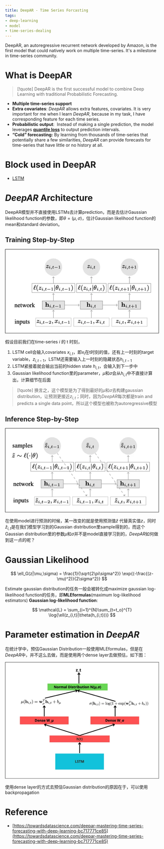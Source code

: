```yaml
---
title: DeepAR - Time Series Forcasting
tags:
- deep-learning
- model
- time-series-dealing
---
```


DeepAR, an autoregressive recurrent network developed by Amazon, is the first model that could natively work on multiple time-series. It's a milestone in time-series community.

# What is DeepAR

> [!quote] 
>  DeepAR is the first successful model to combine Deep Learning with traditional Probabilistic Forecasting.

* **Multiple time-series support**
* **Extra covariates**: *DeepAR* allows extra features, covariates. It is very important for me when I learn *DeepAR*, because in my task, I have corresponding feature for each time series.
* **Probabilistic output**:  Instead of making a single prediction, the model leverages [**quantile loss**](computer_sci/deep_learning_and_machine_learning/Trick/quantile_loss.md) to output prediction intervals.
* **“Cold” forecasting:** By learning from thousands of time-series that potentially share a few similarities, _DeepAR_ can provide forecasts for time-series that have little or no history at all.

# Block used in DeepAR

* [LSTM](computer_sci/deep_learning_and_machine_learning/deep_learning/LSTM.md)

# *DeepAR* Architecture

DeepAR模型并不直接使用LSTMs去计算prediction，而是去估计Gaussian likelihood function的参数，即$\theta=(\mu,\sigma)$，估计Gaussian likelihood function的mean和standard deviation。

## Training Step-by-Step

![](computer_sci/deep_learning_and_machine_learning/Famous_Model/attachments/Pasted%20image%2020230523134255.png)

假设目前我们在time-series $i$ 的 t 时刻，

1. LSTM cell会输入covariates $x_{i,t}$，即$x_i$在t时刻的值，还有上一时刻的target variable，$z_{i,t-1}$，LSTM还需要输入上一时刻的隐藏状态$h_{i,t-1}$
2. LSTM紧接着就会输出当前的hidden state $h_{i,t}$，会输入到下一步中
3. Gaussian likelihood function里的parameter，$\mu$和$\sigma$会从$h_{i,t}$中不直接计算出，计算细节在后面

> [!quote] 
> 换言之，这个模型是为了得到最好的$\mu$和$\sigma$去构建gaussian distribution，让预测更接近$z_{i,t}$；同时，因为*DeepAR*每次都是train and predicts a single data point，所以这个模型也被称为autoregressive模型


## Inference Step-by-Step


![](computer_sci/deep_learning_and_machine_learning/Famous_Model/attachments/Pasted%20image%2020230523141219.png)


在使用model进行预测的时候，某一改变的就是使用预测值$\hat{z}$ 代替真实值$z$，同时$\hat{z}_{i,t}$是在我们模型学习到的Gaussian distribution里sample得到的，而这个Gaussian distribution里的参数$\mu$和$\sigma$并不是model直接学习到的，*DeepAR*如何做到这一点的呢？

# Gaussian Likelihood

$$
\ell_G(z|\mu,\sigma) = \frac{1}{\sqrt{2\pi\sigma^2}} \exp{(-\frac{(z-\mu)^2)}{2\sigma^2}}
$$

Estimate gaussian distribution的任务一般会被转化成maximize gaussian log-likelihood function的任务，即**MLEformulas**(maximum log-likelihood estimators)
**Gaussian log-likelihood function**:

$$
\mathcal{L} = \sum_{i=1}^{N}\sum_{t=t_o}^{T} \log{\ell(z_{i,t}|\theta(h_{i,t}))}
$$


# Parameter estimation in *DeepAR*


在统计学中，预估Gaussian Distribution一般使用MLEformulas，但是在*DeepAR*中，并不这么去做，而是使用两个dense layer去做预估，如下图：

![](computer_sci/deep_learning_and_machine_learning/Famous_Model/attachments/Pasted%20image%2020230523151201.png)

使用dense layer的方式去预估Gaussian distribution的原因在于，可以使用backpropagation


# Reference

* [https://towardsdatascience.com/deepar-mastering-time-series-forecasting-with-deep-learning-bc717771ce85](https://towardsdatascience.com/deepar-mastering-time-series-forecasting-with-deep-learning-bc717771ce85)
